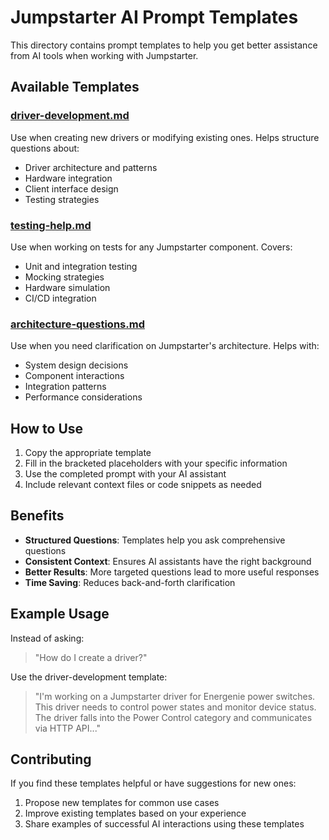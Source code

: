 # Jumpstarter AI Prompt Templates

This directory contains prompt templates to help you get better assistance from AI tools when working with Jumpstarter.

## Available Templates

### [driver-development.md](driver-development.md)

Use when creating new drivers or modifying existing ones. Helps structure questions about:

- Driver architecture and patterns
- Hardware integration
- Client interface design
- Testing strategies

### [testing-help.md](testing-help.md)

Use when working on tests for any Jumpstarter component. Covers:

- Unit and integration testing
- Mocking strategies
- Hardware simulation
- CI/CD integration

### [architecture-questions.md](architecture-questions.md)

Use when you need clarification on Jumpstarter's architecture. Helps with:

- System design decisions
- Component interactions
- Integration patterns
- Performance considerations

## How to Use

1. Copy the appropriate template
2. Fill in the bracketed placeholders with your specific information
3. Use the completed prompt with your AI assistant
4. Include relevant context files or code snippets as needed

## Benefits

- **Structured Questions**: Templates help you ask comprehensive questions
- **Consistent Context**: Ensures AI assistants have the right background
- **Better Results**: More targeted questions lead to more useful responses
- **Time Saving**: Reduces back-and-forth clarification

## Example Usage

Instead of asking:
> "How do I create a driver?"

Use the driver-development template:
> "I'm working on a Jumpstarter driver for Energenie power switches. This driver needs to control power states and monitor device status. The driver falls into the Power Control category and communicates via HTTP API..."

## Contributing

If you find these templates helpful or have suggestions for new ones:

1. Propose new templates for common use cases
2. Improve existing templates based on your experience
3. Share examples of successful AI interactions using these templates
